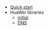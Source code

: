 - [Quick start](quickstart.md)
- HuaWei libraries
  - [initial](huawei-sdk.md)
  - [DNS](dns-sdk.md)
